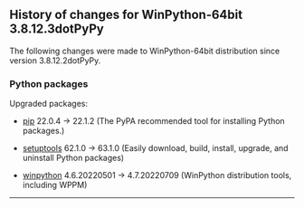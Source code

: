 ﻿## History of changes for WinPython-64bit 3.8.12.3dotPyPy

The following changes were made to WinPython-64bit distribution since version 3.8.12.2dotPyPy.

### Python packages

Upgraded packages:

  * [pip](https://pypi.org/project/pip) 22.0.4 → 22.1.2 (The PyPA recommended tool for installing Python packages.)
  * [setuptools](https://pypi.org/project/setuptools) 62.1.0 → 63.1.0 (Easily download, build, install, upgrade, and uninstall Python packages)
  * [winpython](http://winpython.github.io/) 4.6.20220501 → 4.7.20220709 (WinPython distribution tools, including WPPM)

* * *
